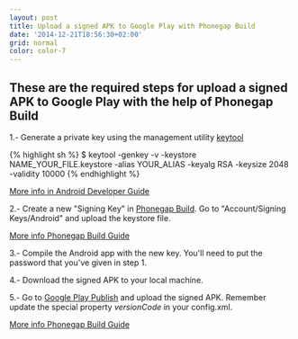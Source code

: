 ```yaml
---
layout: post
title: Upload a signed APK to Google Play with Phonegap Build
date: '2014-12-21T18:56:30+02:00'
grid: normal
color: color-7
---
```


## These are the required steps for upload a signed APK to Google Play with the help of Phonegap Build

1.- Generate a private key using the management utility [keytool](http://docs.oracle.com/javase/7/docs/technotes/tools/solaris/keytool.html)

{% highlight sh %}
$ keytool -genkey -v -keystore NAME_YOUR_FILE.keystore -alias YOUR_ALIAS -keyalg RSA -keysize 2048 -validity 10000
{% endhighlight %}

[More info in Android Developer Guide](http://developer.android.com/tools/publishing/app-signing.html#signing-manually)

2.- Create a new "Signing Key" in [Phonegap Build](http://build.phonegap.com). Go to "Account/Signing Keys/Android" and upload the keystore file.

[More info Phonegap Build Guide](http://docs.build.phonegap.com/en_US/3.3.0/signing_signing-android.md.html)

3.- Compile the Android app with the new key. You'll need to put the password that you've given in step 1.

4.- Download the signed APK to your local machine.

5.- Go to [Google Play Publish](https://play.google.com/apps/publish/) and upload the signed APK. Remember update the special property _versionCode_ in your config.xml.

[More info Phonegap Build Guide](http://docs.build.phonegap.com/en_US/3.3.0/configuring_basics.md.html#The%20Basics)
